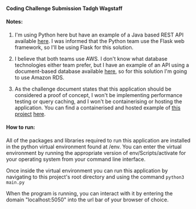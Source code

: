 #### Coding Challenge Submission Tadgh Wagstaff

#### Notes: 

1) I'm using Python here but have an example of a Java based REST API available [here](https://github.com/TadghW/pprRank). I was informed that the Python team use the Flask web framework, so I'll be using Flask for this solution.

2) I believe that both teams use AWS. I don't know what database technologies either team prefer, but I have an example of an API using a document-based database available [here](https://github.com/TadghW/pprRank), so for this solution I'm going to use Amazon RDS.

3) As the challenge document states that this application should be considered a proof of concept, I won't be implementing performance testing or query caching, and I won't be containerising or hosting the application. You can find a containerised and hosted example of [this project](https://github.com/TadghW/pprRank) [here](https://headphones.science).


#### How to run: 

All of the packages and libraries required to run this application are installed in the python virtual environment found at /env. You can enter the virtual environment by running the appropriate version of env/Scripts/activate for your operating system from your command line interface. 

Once inside the virtual environment you can run this application by navigating to this project's root directory and using the command `python3 main.py` 

When the program is running, you can interact with it by entering the domain "localhost:5050" into the url bar of your browser of choice. 

